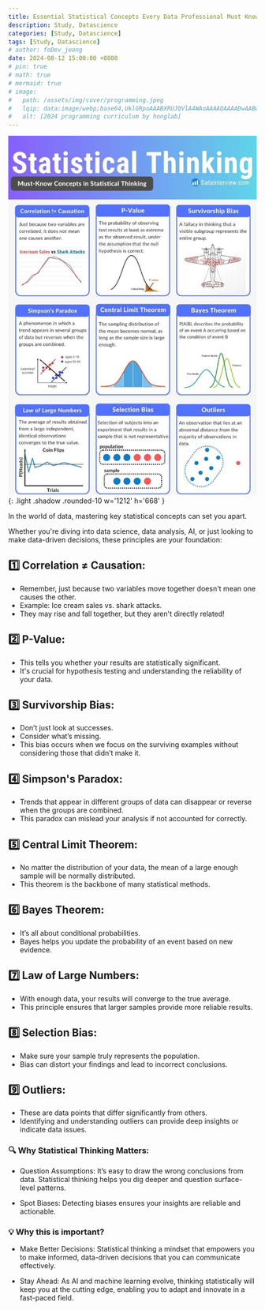 ```yaml
---
title: Essential Statistical Concepts Every Data Professional Must Know!
description: Study, Datascience
categories: [Study, Datascience]
tags: [Study, Datascience]
# author: foDev_jeong
date: 2024-08-12 15:00:00 +0800
# pin: true
# math: true
# mermaid: true
# image:
#   path: /assets/img/cover/programming.jpeg
#   lqip: data:image/webp;base64,UklGRpoAAABXRUJQVlA4WAoAAAAQAAAADwAABwAAQUxQSDIAAAARL0AmbZurmr57yyIiqE8oiG0bejIYEQTgqiDA9vqnsUSI6H+oAERp2HZ65qP/VIAWAFZQOCBCAAAA8AEAnQEqEAAIAAVAfCWkAALp8sF8rgRgAP7o9FDvMCkMde9PK7euH5M1m6VWoDXf2FkP3BqV0ZYbO6NA/VFIAAAA
#   alt: [2024 programming curriculum by honglab]
---
```


![ Statistical Thinking ](/assets/img/blog/statistical-thinking.jpeg){: .light .shadow .rounded-10 w='1212' h='668' }


In the world of data, mastering key statistical concepts can set you apart. 

Whether you're diving into data science, data analysis, AI, or just looking to make data-driven decisions, these principles are your foundation:

## 1️⃣ Correlation ≠ Causation: 
- Remember, just because two variables move together doesn't mean one causes the other. 
- Example: Ice cream sales vs. shark attacks. 
- They may rise and fall together, but they aren't directly related!

## 2️⃣ P-Value: 
- This tells you whether your results are statistically significant. 
- It's crucial for hypothesis testing and understanding the reliability of your data. 

## 3️⃣ Survivorship Bias: 
- Don’t just look at successes. 
- Consider what’s missing. 
- This bias occurs when we focus on the surviving examples without considering those that didn’t make it.

## 4️⃣ Simpson's Paradox: 
- Trends that appear in different groups of data can disappear or reverse when the groups are combined. 
- This paradox can mislead your analysis if not accounted for correctly.

## 5️⃣ Central Limit Theorem: 
- No matter the distribution of your data, the mean of a large enough sample will be normally distributed. 
- This theorem is the backbone of many statistical methods.

## 6️⃣ Bayes Theorem: 
- It’s all about conditional probabilities. 
- Bayes helps you update the probability of an event based on new evidence.

## 7️⃣ Law of Large Numbers:
- With enough data, your results will converge to the true average. 
- This principle ensures that larger samples provide more reliable results.

## 8️⃣ Selection Bias: 
- Make sure your sample truly represents the population.
- Bias can distort your findings and lead to incorrect conclusions.

## 9️⃣ Outliers: 
- These are data points that differ significantly from others. 
- Identifying and understanding outliers can provide deep insights or indicate data issues.


### 🔍 Why Statistical Thinking Matters:

* Question Assumptions: It’s easy to draw the wrong conclusions from data. Statistical thinking helps you dig deeper and question surface-level patterns.

* Spot Biases: Detecting biases ensures your insights are reliable and actionable.

### 💡 Why this is important?

* Make Better Decisions: Statistical thinking a mindset that empowers you to make informed, data-driven decisions that you can communicate effectively.

* Stay Ahead: As AI and machine learning evolve, thinking statistically will keep you at the cutting edge, enabling you to adapt and innovate in a fast-paced field.